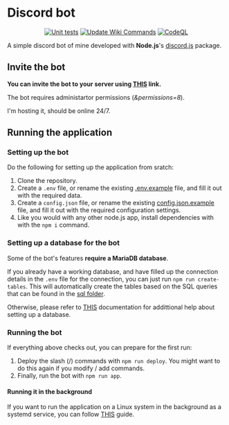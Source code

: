# Discord bot

<div align="center">

[![Unit tests](https://github.com/vb2007/discordbot/actions/workflows/unit-tests.yml/badge.svg?branch=dev)](https://github.com/vb2007/discordbot/actions/workflows/unit-tests.yml) [![Update Wiki Commands](https://github.com/vb2007/discordbot/actions/workflows/wiki-update.yml/badge.svg)](https://github.com/vb2007/discordbot/actions/workflows/wiki-update.yml) [![CodeQL](https://github.com/vb2007/discordbot/actions/workflows/github-code-scanning/codeql/badge.svg)](https://github.com/vb2007/discordbot/actions/workflows/github-code-scanning/codeql)

</div>

A simple discord bot of mine developed with **Node.js**'s [discord.js](https://www.npmjs.com/package/discord.js?activeTab=readme) package.

## Invite the bot

**You can invite the bot to your server using [THIS](https://discord.com/oauth2/authorize?client_id=1163073430309044234&scope=bot&permissions=8) link.**

The bot requires administartor permissions (*&permissions=8*).

I'm hosting it, should be online 24/7.

## Running the application

### Setting up the bot

Do the following for setting up the application from sratch:

1. Clone the repository.
2. Create a `.env` file, or rename the existing [.env.example](./src/.env.example) file, and fill it out with the required data.
3. Create a `config.json` file, or rename the existing [config.json.example](./src/config.json.example) file, and fill it out with the required configuration settings.
4. Like you would with any other node.js app, install dependencies with with the `npm i` command.

### Setting up a database for the bot

Some of the bot's features **require a MariaDB database**.

If you already have a working database, and have filled up the connection details in the `.env` file for the connection, you can just run `npm run create-tables`. This will automatically create the tables based on the SQL queries that can be found in the [sql folder](./src/sql/).

Otherwise, please refer to [THIS](documentation/mariadb-setup.md) documentation for addittional help about setting up a database.

### Running the bot

If everything above checks out, you can prepare for the first run:

1. Deploy the slash (/) commands with `npm run deploy`. You might want to do this again if you modify / add commands.
2. Finally, run the bot with `npm run app`.

#### Running it in the background

If you want to run the application on a Linux system in the background as a systemd service, you can follow [THIS](documentation/systemd-setup.md) guide.
